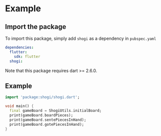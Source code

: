 # Example

## Import the package

To import this package, simply add `shogi` as a dependency in `pubspec.yaml`

```yaml
dependencies:
  flutter:
    sdk: flutter
  shogi:
```

Note that this package requires dart >= 2.6.0.

## Example

```dart
import 'package:shogi/shogi.dart';

void main() {
  final gameBoard = ShogiUtils.initialBoard;
  print(gameBoard.boardPieces);
  print(gameBoard.sentePiecesInHand);
  print(gameBoard.gotePiecesInHand);
}
```